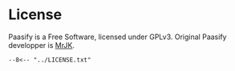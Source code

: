 # License


Paasify is a Free Software, licensed under GPLv3. Original Paasify developper is [MrJK](https://github.com/mrjk).


``` title="LICENSE.txt"
--8<-- "../LICENSE.txt"
```
